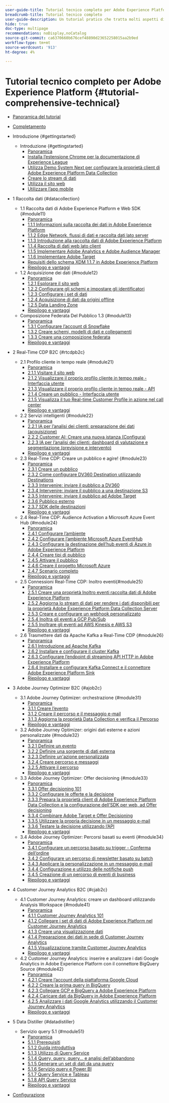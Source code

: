 ```yaml
---
user-guide-title: Tutorial tecnico completo per Adobe Experience Platform
breadcrumb-title: Tutorial tecnico completo
user-guide-description: Un tutorial pratico che tratta molti aspetti di Adobe Experience Platform, comprese le connessioni a sistemi di terze parti.
hide: true
doc-type: multipage
recommendations: noDisplay,noCatalog
source-git-commit: ca6370660b676cef48890d23652258015aa2b9ed
workflow-type: tm+mt
source-wordcount: '913'
ht-degree: 4%

---
```



# Tutorial tecnico completo per Adobe Experience Platform {#tutorial-comprehensive-technical}

+ [Panoramica del tutorial](/help/tutorial-comprehensive-technical/overview.md)
+ [Completamento](/help/tutorial-comprehensive-technical/completion.md)

+ Introduzione {#gettingstarted}
   + Introduzione {#gettingstarted}
      + [Panoramica](/help/tutorial-comprehensive-technical/modules/gettingstarted/gettingstarted/getting-started.md)
      + [Installa l’estensione Chrome per la documentazione di Experience League](/help/tutorial-comprehensive-technical/modules/gettingstarted/gettingstarted/ex1.md)
      + [Utilizza Demo System Next per configurare la proprietà client di Adobe Experience Platform Data Collection](/help/tutorial-comprehensive-technical/modules/gettingstarted/gettingstarted/ex2.md)
      + [Creare lo stream di dati](/help/tutorial-comprehensive-technical/modules/gettingstarted/gettingstarted/ex3.md)
      + [Utilizza il sito web](/help/tutorial-comprehensive-technical/modules/gettingstarted/gettingstarted/ex4.md)
      + [Utilizzare l’app mobile](/help/tutorial-comprehensive-technical/modules/gettingstarted/gettingstarted/ex5.md)

+ 1 Raccolta dati {#datacollection}
   + 1.1 Raccolta dati di Adobe Experience Platform e Web SDK {#module11}
      + [Panoramica](/help/tutorial-comprehensive-technical/modules/datacollection/module1.1/data-ingestion-launch-web-sdk.md)
      + [1.1.1 Informazioni sulla raccolta dei dati in Adobe Experience Platform](/help/tutorial-comprehensive-technical/modules/datacollection/module1.1/ex1.md)
      + [1.1.2 Edge Network, flussi di dati e raccolta dati lato server](/help/tutorial-comprehensive-technical/modules/datacollection/module1.1/ex2.md)
      + [1.1.3 Introduzione alla raccolta dati di Adobe Experience Platform](/help/tutorial-comprehensive-technical/modules/datacollection/module1.1/ex3.md)
      + [1.1.4 Raccolta di dati web lato client](/help/tutorial-comprehensive-technical/modules/datacollection/module1.1/ex4.md)
      + [1.1.5 Implementare Adobe Analytics e Adobe Audience Manager](/help/tutorial-comprehensive-technical/modules/datacollection/module1.1/ex5.md)
      + [1.1.6 Implementare Adobe Target](/help/tutorial-comprehensive-technical/modules/datacollection/module1.1/ex6.md)
      + [Requisiti dello schema XDM 1.1.7 in Adobe Experience Platform](/help/tutorial-comprehensive-technical/modules/datacollection/module1.1/ex7.md)
      + [Riepilogo e vantaggi](/help/tutorial-comprehensive-technical/modules/datacollection/module1.1/summary.md)
   + 1.2 Acquisizione dei dati {#module12}
      + [Panoramica](/help/tutorial-comprehensive-technical/modules/datacollection/module1.2/data-ingestion.md)
      + [1.2.1 Esplorare il sito web](/help/tutorial-comprehensive-technical/modules/datacollection/module1.2/ex1.md)
      + [1.2.2 Configurare gli schemi e impostare gli identificatori](/help/tutorial-comprehensive-technical/modules/datacollection/module1.2/ex2.md)
      + [1.2.3 Configurare i set di dati](/help/tutorial-comprehensive-technical/modules/datacollection/module1.2/ex3.md)
      + [1.2.4 Acquisizione di dati da origini offline](/help/tutorial-comprehensive-technical/modules/datacollection/module1.2/ex4.md)
      + [1.2.5 Data Landing Zone](/help/tutorial-comprehensive-technical/modules/datacollection/module1.2/ex5.md)
      + [Riepilogo e vantaggi](/help/tutorial-comprehensive-technical/modules/datacollection/module1.2/summary.md)
   + Composizione Federata Del Pubblico 1.3 {#module13}
      + [Panoramica](/help/tutorial-comprehensive-technical/modules/datacollection/module1.3/fac.md)
      + [1.3.1 Configurare l’account di Snowflake](/help/tutorial-comprehensive-technical/modules/datacollection/module1.3/ex1.md)
      + [1.3.2 Creare schemi, modelli di dati e collegamenti](/help/tutorial-comprehensive-technical/modules/datacollection/module1.3/ex2.md)
      + [1.3.3 Creare una composizione federata](/help/tutorial-comprehensive-technical/modules/datacollection/module1.3/ex3.md)
      + [Riepilogo e vantaggi](/help/tutorial-comprehensive-technical/modules/datacollection/module1.3/summary.md)

+ 2 Real-Time CDP B2C {#rtcdpb2c}
   + 2.1 Profilo cliente in tempo reale {#module21}
      + [Panoramica](/help/tutorial-comprehensive-technical/modules/rtcdp-b2c/module2.1/real-time-customer-profile.md)
      + [2.1.1 Visitare il sito web](/help/tutorial-comprehensive-technical/modules/rtcdp-b2c/module2.1/ex1.md)
      + [2.1.2 Visualizzare il proprio profilo cliente in tempo reale - Interfaccia utente](/help/tutorial-comprehensive-technical/modules/rtcdp-b2c/module2.1/ex2.md)
      + [2.1.3 Visualizzare il proprio profilo cliente in tempo reale - API](/help/tutorial-comprehensive-technical/modules/rtcdp-b2c/module2.1/ex3.md)
      + [2.1.4 Creare un pubblico - Interfaccia utente](/help/tutorial-comprehensive-technical/modules/rtcdp-b2c/module2.1/ex4.md)
      + [2.1.5 Visualizza il tuo Real-time Customer Profile in azione nel call center](/help/tutorial-comprehensive-technical/modules/rtcdp-b2c/module2.1/ex5.md)
      + [Riepilogo e vantaggi](/help/tutorial-comprehensive-technical/modules/rtcdp-b2c/module2.1/summary.md)
   + 2.2 Servizi intelligenti {#module22}
      + [Panoramica](/help/tutorial-comprehensive-technical/modules/rtcdp-b2c/module2.2/intelligent-services.md)
      + [2.2.1 IA per l’analisi dei clienti: preparazione dei dati (acquisizione)](/help/tutorial-comprehensive-technical/modules/rtcdp-b2c/module2.2/ex1.md)
      + [2.2.2 Customer AI: Creare una nuova istanza (Configura)](/help/tutorial-comprehensive-technical/modules/rtcdp-b2c/module2.2/ex2.md)
      + [2.2.3 IA per l’analisi dei clienti: dashboard di valutazione e segmentazione (previsione e intervento)](/help/tutorial-comprehensive-technical/modules/rtcdp-b2c/module2.2/ex3.md)
      + [Riepilogo e vantaggi](/help/tutorial-comprehensive-technical/modules/rtcdp-b2c/module2.2/summary.md)
   + 2.3 Real-Time CDP: Creare un pubblico e agire! {#module23}
      + [Panoramica](/help/tutorial-comprehensive-technical/modules/rtcdp-b2c/module2.3/real-time-cdp-build-a-segment-take-action.md)
      + [2.3.1 Creare un pubblico](/help/tutorial-comprehensive-technical/modules/rtcdp-b2c/module2.3/ex1.md)
      + [2.3.2 Come configurare DV360 Destination utilizzando Destinations](/help/tutorial-comprehensive-technical/modules/rtcdp-b2c/module2.3/ex2.md)
      + [2.3.3 Intervenire: inviare il pubblico a DV360](/help/tutorial-comprehensive-technical/modules/rtcdp-b2c/module2.3/ex3.md)
      + [2.3.4 Intervenire: inviare il pubblico a una destinazione S3](/help/tutorial-comprehensive-technical/modules/rtcdp-b2c/module2.3/ex4.md)
      + [2.3.5 Intervenire: inviare il pubblico ad Adobe Target](/help/tutorial-comprehensive-technical/modules/rtcdp-b2c/module2.3/ex5.md)
      + [2.3.6 Pubblico esterno](/help/tutorial-comprehensive-technical/modules/rtcdp-b2c/module2.3/ex6.md)
      + [2.3.7 SDK delle destinazioni](/help/tutorial-comprehensive-technical/modules/rtcdp-b2c/module2.3/ex7.md)
      + [Riepilogo e vantaggi](/help/tutorial-comprehensive-technical/modules/rtcdp-b2c/module2.3/summary.md)
   + 2.4 Real-Time CDP: Audience Activation a Microsoft Azure Event Hub {#module24}
      + [Panoramica](/help/tutorial-comprehensive-technical/modules/rtcdp-b2c/module2.4/segment-activation-microsoft-azure-eventhub.md)
      + [2.4.1 Configurare l’ambiente](/help/tutorial-comprehensive-technical/modules/rtcdp-b2c/module2.4/ex1.md)
      + [2.4.2 Configurare l’ambiente Microsoft Azure EventHub](/help/tutorial-comprehensive-technical/modules/rtcdp-b2c/module2.4/ex2.md)
      + [2.4.3 Configurare la destinazione dell’hub eventi di Azure in Adobe Experience Platform](/help/tutorial-comprehensive-technical/modules/rtcdp-b2c/module2.4/ex3.md)
      + [2.4.4 Creare tipi di pubblico](/help/tutorial-comprehensive-technical/modules/rtcdp-b2c/module2.4/ex4.md)
      + [2.4.5 Attivare il pubblico](/help/tutorial-comprehensive-technical/modules/rtcdp-b2c/module2.4/ex5.md)
      + [2.4.6 Creare il progetto Microsoft Azure](/help/tutorial-comprehensive-technical/modules/rtcdp-b2c/module2.4/ex6.md)
      + [2.4.7 Scenario completo](/help/tutorial-comprehensive-technical/modules/rtcdp-b2c/module2.4/ex7.md)
      + [Riepilogo e vantaggi](/help/tutorial-comprehensive-technical/modules/rtcdp-b2c/module2.4/summary.md)
   + 2.5 Connessioni Real-Time CDP: Inoltro eventi{#module25}
      + [Panoramica](/help/tutorial-comprehensive-technical/modules/rtcdp-b2c/module2.5/aep-data-collection-ssf.md)
      + [2.5.1 Creare una proprietà Inoltro eventi raccolta dati di Adobe Experience Platform](/help/tutorial-comprehensive-technical/modules/rtcdp-b2c/module2.5/ex1.md)
      + [2.5.2 Aggiorna lo stream di dati per rendere i dati disponibili per la proprietà Adobe Experience Platform Data Collection Server](/help/tutorial-comprehensive-technical/modules/rtcdp-b2c/module2.5/ex2.md)
      + [2.5.3 Creare e configurare un webhook personalizzato](/help/tutorial-comprehensive-technical/modules/rtcdp-b2c/module2.5/ex3.md)
      + [2.5.4 Inoltra gli eventi a GCP Pub/Sub](/help/tutorial-comprehensive-technical/modules/rtcdp-b2c/module2.5/ex4.md)
      + [2.5.5 Inoltrare gli eventi ad AWS Kinesis e AWS S3](/help/tutorial-comprehensive-technical/modules/rtcdp-b2c/module2.5/ex5.md)
      + [Riepilogo e vantaggi](/help/tutorial-comprehensive-technical/modules/rtcdp-b2c/module2.5/summary.md)
   + 2.6 Trasmettere dati da Apache Kafka a Real-Time CDP {#module26}
      + [Panoramica](/help/tutorial-comprehensive-technical/modules/rtcdp-b2c/module2.6/aep-apache-kafka.md)
      + [2.6.1 Introduzione ad Apache Kafka](/help/tutorial-comprehensive-technical/modules/rtcdp-b2c/module2.6/ex1.md)
      + [2.6.2 Installare e configurare il cluster Kafka](/help/tutorial-comprehensive-technical/modules/rtcdp-b2c/module2.6/ex2.md)
      + [2.6.3 Configurare l’endpoint di streaming API HTTP in Adobe Experience Platform](/help/tutorial-comprehensive-technical/modules/rtcdp-b2c/module2.6/ex3.md)
      + [2.6.4 Installare e configurare Kafka Connect e il connettore Adobe Experience Platform Sink](/help/tutorial-comprehensive-technical/modules/rtcdp-b2c/module2.6/ex4.md)
      + [Riepilogo e vantaggi](/help/tutorial-comprehensive-technical/modules/rtcdp-b2c/module2.6/summary.md)

+ 3 Adobe Journey Optimizer B2C {#ajob2c}
   + 3.1 Adobe Journey Optimizer: orchestrazione {#module31}
      + [Panoramica](/help/tutorial-comprehensive-technical/modules/ajo-b2c/module3.1/journey-orchestration-create-account.md)
      + [3.1.1 Creare l’evento](/help/tutorial-comprehensive-technical/modules/ajo-b2c/module3.1/ex1.md)
      + [3.1.2 Creare il percorso e il messaggio e-mail](/help/tutorial-comprehensive-technical/modules/ajo-b2c/module3.1/ex2.md)
      + [3.1.3 Aggiorna la proprietà Data Collection e verifica il Percorso](/help/tutorial-comprehensive-technical/modules/ajo-b2c/module3.1/ex3.md)
      + [Riepilogo e vantaggi](/help/tutorial-comprehensive-technical/modules/ajo-b2c/module3.1/summary.md)
   + 3.2 Adobe Journey Optimizer: origini dati esterne e azioni personalizzate {#module32}
      + [Panoramica](/help/tutorial-comprehensive-technical/modules/ajo-b2c/module3.2/journey-orchestration-external-weather-api-sms.md)
      + [3.2.1 Definire un evento](/help/tutorial-comprehensive-technical/modules/ajo-b2c/module3.2/ex1.md)
      + [3.2.2 Definire una sorgente di dati esterna](/help/tutorial-comprehensive-technical/modules/ajo-b2c/module3.2/ex2.md)
      + [3.2.3 Definire un&#39;azione personalizzata](/help/tutorial-comprehensive-technical/modules/ajo-b2c/module3.2/ex3.md)
      + [3.2.4 Creare percorso e messaggi](/help/tutorial-comprehensive-technical/modules/ajo-b2c/module3.2/ex4.md)
      + [3.2.5 Attivare il percorso](/help/tutorial-comprehensive-technical/modules/ajo-b2c/module3.2/ex5.md)
      + [Riepilogo e vantaggi](/help/tutorial-comprehensive-technical/modules/ajo-b2c/module3.2/summary.md)
   + 3.3 Adobe Journey Optimizer: Offer decisioning {#module33}
      + [Panoramica](/help/tutorial-comprehensive-technical/modules/ajo-b2c/module3.3/offer-decisioning.md)
      + [3.3.1 Offer decisioning 101](/help/tutorial-comprehensive-technical/modules/ajo-b2c/module3.3/ex1.md)
      + [3.3.2 Configurare le offerte e la decisione](/help/tutorial-comprehensive-technical/modules/ajo-b2c/module3.3/ex2.md)
      + [3.3.3 Prepara la proprietà client di Adobe Experience Platform Data Collection e la configurazione dell’SDK per web, ad Offer decisioning](/help/tutorial-comprehensive-technical/modules/ajo-b2c/module3.3/ex3.md)
      + [3.3.4 Combinare Adobe Target e Offer Decisioning](/help/tutorial-comprehensive-technical/modules/ajo-b2c/module3.3/ex4.md)
      + [3.3.5 Utilizzare la propria decisione in un messaggio e-mail](/help/tutorial-comprehensive-technical/modules/ajo-b2c/module3.3/ex5.md)
      + [3.3.6 Testare la decisione utilizzando l’API](/help/tutorial-comprehensive-technical/modules/ajo-b2c/module3.3/ex6.md)
      + [Riepilogo e vantaggi](/help/tutorial-comprehensive-technical/modules/ajo-b2c/module3.3/summary.md)
   + 3.4 Adobe Journey Optimizer: Percorsi basati su eventi {#module34}
      + [Panoramica](/help/tutorial-comprehensive-technical/modules/ajo-b2c/module3.4/journeyoptimizer.md)
      + [3.4.1 Configurare un percorso basato su trigger - Conferma dell’ordine](/help/tutorial-comprehensive-technical/modules/ajo-b2c/module3.4/ex1.md)
      + [3.4.2 Configurare un percorso di newsletter basato su batch](/help/tutorial-comprehensive-technical/modules/ajo-b2c/module3.4/ex2.md)
      + [3.4.3 Applicare la personalizzazione in un messaggio e-mail](/help/tutorial-comprehensive-technical/modules/ajo-b2c/module3.4/ex3.md)
      + [3.4.4 Configurazione e utilizzo delle notifiche push](/help/tutorial-comprehensive-technical/modules/ajo-b2c/module3.4/ex4.md)
      + [3.4.5 Creazione di un percorso di eventi di business](/help/tutorial-comprehensive-technical/modules/ajo-b2c/module3.4/ex5.md)
      + [Riepilogo e vantaggi](/help/tutorial-comprehensive-technical/modules/ajo-b2c/module3.4/summary.md)

+ 4 Customer Journey Analytics B2C {#cjab2c}
   + 4.1 Customer Journey Analytics: creare un dashboard utilizzando Analysis Workspace {#module41}
      + [Panoramica](/help/tutorial-comprehensive-technical/modules/cja-b2c/module4.1/customer-journey-analytics-build-a-dashboard.md)
      + [4.1.1 Customer Journey Analytics 101](/help/tutorial-comprehensive-technical/modules/cja-b2c/module4.1/ex1.md)
      + [4.1.2 Collegare i set di dati di Adobe Experience Platform nel Customer Journey Analytics](/help/tutorial-comprehensive-technical/modules/cja-b2c/module4.1/ex2.md)
      + [4.1.3 Creare una visualizzazione dati](/help/tutorial-comprehensive-technical/modules/cja-b2c/module4.1/ex3.md)
      + [4.1.4 Preparazione dei dati in sede di Customer Journey Analytics](/help/tutorial-comprehensive-technical/modules/cja-b2c/module4.1/ex4.md)
      + [4.1.5 Visualizzazione tramite Customer Journey Analytics](/help/tutorial-comprehensive-technical/modules/cja-b2c/module4.1/ex5.md)
      + [Riepilogo e vantaggi](/help/tutorial-comprehensive-technical/modules/cja-b2c/module4.1/summary.md)
   + 4.2 Customer Journey Analytics: inserire e analizzare i dati Google Analytics in Adobe Experience Platform con il connettore BigQuery Source {#module42}
      + [Panoramica](/help/tutorial-comprehensive-technical/modules/cja-b2c/module4.2/customer-journey-analytics-bigquery-gcp.md)
      + [4.2.1 Creare l’account della piattaforma Google Cloud](/help/tutorial-comprehensive-technical/modules/cja-b2c/module4.2/ex1.md)
      + [4.2.2 Creare la prima query in BigQuery](/help/tutorial-comprehensive-technical/modules/cja-b2c/module4.2/ex2.md)
      + [4.2.3 Collegare GCP e BigQuery a Adobe Experience Platform](/help/tutorial-comprehensive-technical/modules/cja-b2c/module4.2/ex3.md)
      + [4.2.4 Caricare dati da BigQuery in Adobe Experience Platform](/help/tutorial-comprehensive-technical/modules/cja-b2c/module4.2/ex4.md)
      + [4.2.5 Analizzare i dati Google Analytics utilizzando il Customer Journey Analytics](/help/tutorial-comprehensive-technical/modules/cja-b2c/module4.2/ex5.md)
      + [Riepilogo e vantaggi](/help/tutorial-comprehensive-technical/modules/cja-b2c/module4.2/summary.md)

+ 5 Data Distiller {#datadistiller}
   + Servizio query 5.1 {#module51}
      + [Panoramica](/help/tutorial-comprehensive-technical/modules/datadistiller/module5.1/query-service.md)
      + [5.1.1 Prerequisiti](/help/tutorial-comprehensive-technical/modules/datadistiller/module5.1/ex1.md)
      + [5.1.2 Guida introduttiva](/help/tutorial-comprehensive-technical/modules/datadistiller/module5.1/ex2.md)
      + [5.1.3 Utilizzo di Query Service](/help/tutorial-comprehensive-technical/modules/datadistiller/module5.1/ex3.md)
      + [5.1.4 Query, query, query... e analisi dell’abbandono](/help/tutorial-comprehensive-technical/modules/datadistiller/module5.1/ex4.md)
      + [5.1.5 Generare un set di dati da una query](/help/tutorial-comprehensive-technical/modules/datadistiller/module5.1/ex5.md)
      + [5.1.6 Servizio query e Power BI](/help/tutorial-comprehensive-technical/modules/datadistiller/module5.1/ex6.md)
      + [5.1.7 Query Service e Tableau](/help/tutorial-comprehensive-technical/modules/datadistiller/module5.1/ex7.md)
      + [5.1.8 API Query Service](/help/tutorial-comprehensive-technical/modules/datadistiller/module5.1/ex8.md)
      + [Riepilogo e vantaggi](/help/tutorial-comprehensive-technical/modules/datadistiller/module5.1/summary.md)

+ [Configurazione](/help/tutorial-comprehensive-technical/setup.md)


